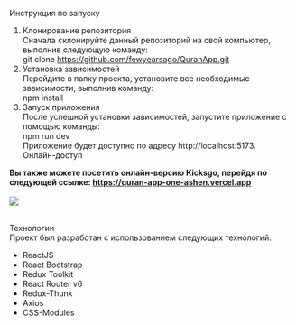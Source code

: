 Инструкция по запуску


1. Клонирование репозитория<br>
Сначала склонируйте данный репозиторий на свой компьютер, выполнив следующую команду:<br>
git clone https://github.com/fewyearsago/QuranApp.git<br>
2. Установка зависимостей<br>
Перейдите в папку проекта, установите все необходимые зависимости, выполнив команду:<br>
npm install<br>
3. Запуск приложения<br>
После успешной установки зависимостей, запустите приложение с помощью команды:<br>
npm run dev<br>
Приложение будет доступно по адресу http://localhost:5173.<br>
Онлайн-доступ<br>


<b>Вы также можете посетить онлайн-версию Kicksgo, перейдя по следующей ссылке: https://quran-app-one-ashen.vercel.app<br></b><br>
<img src="https://mini.s-shot.ru/1024x0/JPEG/1024/Z100/?https%3A%2F%2Fquran-app-one-ashen.vercel.app%2F"><br>
<br>

Технологии<br>
Проект был разработан с использованием следующих технологий:<br>

- ReactJS<br>
- React Bootstrap<br>
- Redux Toolkit<br>
- React Router v6<br>
- Redux-Thunk<br>
- Axios<br>
- CSS-Modules<br>
